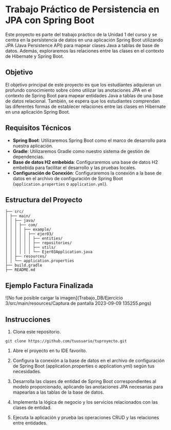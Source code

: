 # Trabajo Práctico de Persistencia en JPA con Spring Boot

Este proyecto es parte del trabajo práctico de la Unidad 1 del curso y se centra en la persistencia de datos en una aplicación Spring Boot utilizando JPA (Java Persistence API) para mapear clases Java a tablas de base de datos. Además, exploraremos las relaciones entre las clases en el contexto de Hibernate y Spring Boot.

## Objetivo

El objetivo principal de este proyecto es que los estudiantes adquieran un profundo conocimiento sobre cómo utilizar las anotaciones JPA en el contexto de Spring Boot para mapear entidades Java a tablas de una base de datos relacional. También, se espera que los estudiantes comprendan las diferentes formas de establecer relaciones entre las clases en Hibernate en una aplicación Spring Boot.

## Requisitos Técnicos

- **Spring Boot**: Utilizaremos Spring Boot como el marco de desarrollo para nuestra aplicación.
- **Gradle**: Utilizaremos Gradle como nuestro sistema de gestión de dependencias.
- **Base de datos H2 embebida**: Configuraremos una base de datos H2 embebida para facilitar el desarrollo y las pruebas locales.
- **Configuración de Conexión**: Configuraremos la conexión a la base de datos en el archivo de configuración de Spring Boot (`application.properties` o `application.yml`).

## Estructura del Proyecto
```
├── src/
│ ├── main/
│ │ ├── java/
│ │ │ ├── com/
│ │ │ │ ├── example/
│ │ │ │ │ ├── ejer03/
│ │ │ │ │ │ ├── entities/
│ │ │ │ │ │ ├── repositories/
│ │ │ │ │ │ ├── utils/
│ │ │ │ │ │ └── Ejer03Application.java
│ │ ├── resources/
│ │ └── application.properties
├── build.gradle
├── README.md
```
## Ejemplo Factura Finalizada

![No fue posible cargar la imagen](Trabajo_DB/Ejercicio 3/src/main/resources/Captura de pantalla 2023-09-09 135255.pngs)

## Instrucciones

1. Clona este repositorio.

```
git clone https://github.com/tuusuario/tuproyecto.git
```

1. Abre el proyecto en tu IDE favorito.

2. Configura la conexión a la base de datos en el archivo de configuración de Spring Boot (application.properties o application.yml) según tus necesidades.

3. Desarrolla las clases de entidad de Spring Boot correspondientes al modelo proporcionado, aplicando las anotaciones JPA necesarias para mapearlas a las tablas de la base de datos.

4. Implementa la lógica de negocio y los servicios relacionados con las clases de entidad.

5. Ejecuta la aplicación y prueba las operaciones CRUD y las relaciones entre entidades.
